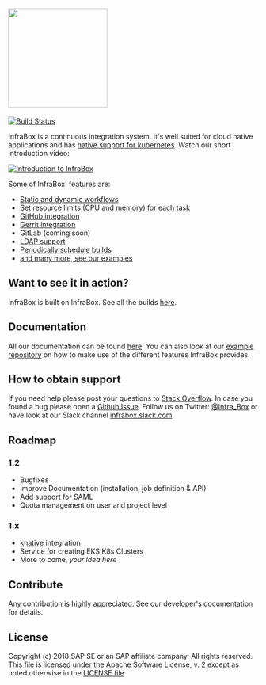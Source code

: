 # <a href="http://www.infrabox.net"><img src="src\dashboard-client\static\logo_compact_transparent.png" width="200"></a>
[![Build Status](https://infrabox.ninja/api/v1/projects/deb14c11-dcbe-41f0-ade8-9d26e87266c3/state.svg?branch=master)](https://infrabox.ninja/dashboard/#/project/sap-infrabox)

InfraBox is a continuous integration system. It's well suited for cloud native applications and has [native support for kubernetes](https://github.com/SAP/infrabox-examples/tree/master/kubernetes). Watch our short introduction video:

[![Introduction to InfraBox](https://img.youtube.com/vi/O8N2U7d404I/0.jpg)](https://www.youtube.com/watch?v=O8N2U7d404I)

Some of InfraBox' features are:

- [Static and dynamic workflows](https://github.com/SAP/infrabox-examples)
- [Set resource limits (CPU and memory) for each task](https://github.com/SAP/infrabox-examples)
- [GitHub integration](docs/install/configure/github.md)
- [Gerrit integration](docs/install/configure/gerrit.md)
- GitLab (coming soon)
- [LDAP support](docs/install/configure/ldap.md)
- [Periodically schedule builds](docs/cronjobs.md)
- [and many more, see our examples](https://github.com/SAP/infrabox-examples)

## Want to see it in action?
InfraBox is built on InfraBox. See all the builds [here](https://infrabox.ninja/dashboard/#/project/sap-infrabox).

## Documentation
All our documentation can be found [here](docs/README.md). You can also look at our [example repository](https://github.com/SAP/infrabox-examples) on how to make use of the different features InfraBox provides.

## How to obtain support
If you need help please post your questions to [Stack Overflow](https://stackoverflow.com/questions/tagged/infrabox).
In case you found a bug please open a [Github Issue](https://github.com/SAP/infrabox/issues).
Follow us on Twitter: [@Infra_Box](https://twitter.com/Infra_Box) or have look at our Slack channel [infrabox.slack.com](https://join.slack.com/t/infrabox/shared_invite/enQtNDM5OTUzNzg4NjU3LWFiNWY1MDYyZTA3MmUxNWNmZjgwNWEzZTI0NGYzN2U5OTFjYjQyNTBmNWE0NTYzOGJlOTdmZWI3NmQ3OTQ0MDA).

## Roadmap

### 1.2
- Bugfixes
- Improve Documentation (installation, job definition & API)
- Add support for SAML
- Quota management on user and project level

### 1.x
- [knative](https://cloud.google.com/knative/) integration
- Service for creating EKS K8s Clusters
- More to come, _your idea here_

## Contribute
Any contribution is highly appreciated. See our [developer's documentation](docs/dev.md) for details.

## License
Copyright (c) 2018 SAP SE or an SAP affiliate company. All rights reserved.
This file is licensed under the Apache Software License, v. 2 except as noted otherwise in the [LICENSE file](LICENSE).
